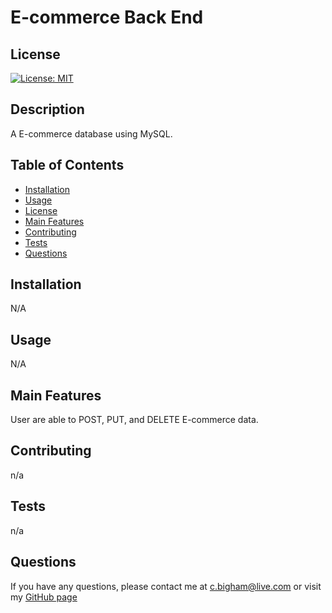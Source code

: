
  # E-commerce Back End

  ## License
  [![License: MIT](https://img.shields.io/badge/License-MIT-yellow.svg)](https://opensource.org/licenses/MIT)

  ## Description
  A E-commerce database using MySQL. 

  ## Table of Contents
  * [Installation](#installation)
  * [Usage](#usage)
  * [License](#license)
  * [Main Features](#main-features)
  * [Contributing](#contributing)
  * [Tests](#tests)
  * [Questions](#questions)

  ## Installation
  N/A

  ## Usage
  N/A
  
  ## Main Features
  User are able to POST, PUT, and DELETE E-commerce data. 

  ## Contributing
  n/a

  ## Tests
  n/a

  ## Questions
  If you have any questions, please contact me at c.bigham@live.com or visit my [GitHub page](https://github.com/cbigham25)
  
